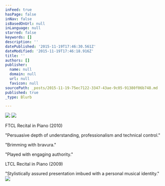 ```yaml
---
inFeed: true
hasPage: false
inNav: false
isBasedOnUrl: null
inLanguage: null
starred: false
keywords: []
description: ''
datePublished: '2015-11-19T17:46:30.561Z'
dateModified: '2015-11-19T17:46:18.916Z'
title: ''
authors: []
publisher:
  name: null
  domain: null
  url: null
  favicon: null
sourcePath: _posts/2015-11-19-75ec7122-3347-43ae-9c05-91380f06b748.md
published: true
_type: Blurb

---
```

![](https://the-grid-user-content.s3-us-west-2.amazonaws.com/e7714b4c-397f-4adb-9b7e-391e23b14e03.png)
![](https://the-grid-user-content.s3-us-west-2.amazonaws.com/1ca5e4d1-f3dc-465c-9dc8-f4e5840511d8.jpg)

FTCL Recital in Piano (2010)

"Persuasive depth of understanding, professionalism and technical control."

"Brimming with bravura."

"Played with engaging authority."

LTCL Recital in Piano (2009)

"Stylistically assured presentation imbued with a personal musical identity."
![](https://the-grid-user-content.s3-us-west-2.amazonaws.com/f054fe2b-1c89-4749-859a-d9fd33952429.gif)